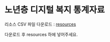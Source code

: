 # 노년층 디지털 복지 통계자료

리소스 CSV 파일 다운로드 : [resources](https://drive.google.com/file/d/1dYKEe1wjKxbC7xJAfXl2EUPZBf9Or4Ko/view?usp=sharing) 

다운로드 후 resources 하에 넣어주세요.
